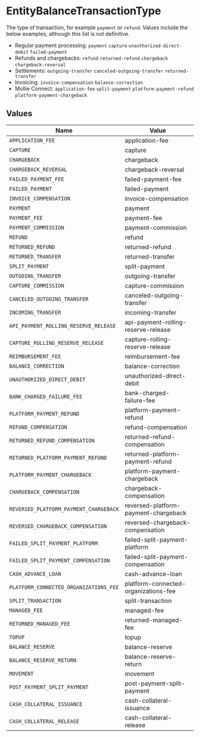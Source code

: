 # EntityBalanceTransactionType

The type of transaction, for example `payment` or `refund`. Values include the below examples, although this list
is not definitive.

* Regular payment processing: `payment` `capture` `unauthorized-direct-debit` `failed-payment`
* Refunds and chargebacks: `refund` `returned-refund` `chargeback` `chargeback-reversal`
* Settlements: `outgoing-transfer` `canceled-outgoing-transfer` `returned-transfer`
* Invoicing: `invoice-compensation` `balance-correction`
* Mollie Connect: `application-fee` `split-payment` `platform-payment-refund` `platform-payment-chargeback`


## Values

| Name                                   | Value                                  |
| -------------------------------------- | -------------------------------------- |
| `APPLICATION_FEE`                      | application-fee                        |
| `CAPTURE`                              | capture                                |
| `CHARGEBACK`                           | chargeback                             |
| `CHARGEBACK_REVERSAL`                  | chargeback-reversal                    |
| `FAILED_PAYMENT_FEE`                   | failed-payment-fee                     |
| `FAILED_PAYMENT`                       | failed-payment                         |
| `INVOICE_COMPENSATION`                 | invoice-compensation                   |
| `PAYMENT`                              | payment                                |
| `PAYMENT_FEE`                          | payment-fee                            |
| `PAYMENT_COMMISSION`                   | payment-commission                     |
| `REFUND`                               | refund                                 |
| `RETURNED_REFUND`                      | returned-refund                        |
| `RETURNED_TRANSFER`                    | returned-transfer                      |
| `SPLIT_PAYMENT`                        | split-payment                          |
| `OUTGOING_TRANSFER`                    | outgoing-transfer                      |
| `CAPTURE_COMMISSION`                   | capture-commission                     |
| `CANCELED_OUTGOING_TRANSFER`           | canceled-outgoing-transfer             |
| `INCOMING_TRANSFER`                    | incoming-transfer                      |
| `API_PAYMENT_ROLLING_RESERVE_RELEASE`  | api-payment-rolling-reserve-release    |
| `CAPTURE_ROLLING_RESERVE_RELEASE`      | capture-rolling-reserve-release        |
| `REIMBURSEMENT_FEE`                    | reimbursement-fee                      |
| `BALANCE_CORRECTION`                   | balance-correction                     |
| `UNAUTHORIZED_DIRECT_DEBIT`            | unauthorized-direct-debit              |
| `BANK_CHARGED_FAILURE_FEE`             | bank-charged-failure-fee               |
| `PLATFORM_PAYMENT_REFUND`              | platform-payment-refund                |
| `REFUND_COMPENSATION`                  | refund-compensation                    |
| `RETURNED_REFUND_COMPENSATION`         | returned-refund-compensation           |
| `RETURNED_PLATFORM_PAYMENT_REFUND`     | returned-platform-payment-refund       |
| `PLATFORM_PAYMENT_CHARGEBACK`          | platform-payment-chargeback            |
| `CHARGEBACK_COMPENSATION`              | chargeback-compensation                |
| `REVERSED_PLATFORM_PAYMENT_CHARGEBACK` | reversed-platform-payment-chargeback   |
| `REVERSED_CHARGEBACK_COMPENSATION`     | reversed-chargeback-compensation       |
| `FAILED_SPLIT_PAYMENT_PLATFORM`        | failed-split-payment-platform          |
| `FAILED_SPLIT_PAYMENT_COMPENSATION`    | failed-split-payment-compensation      |
| `CASH_ADVANCE_LOAN`                    | cash-advance-loan                      |
| `PLATFORM_CONNECTED_ORGANIZATIONS_FEE` | platform-connected-organizations-fee   |
| `SPLIT_TRANSACTION`                    | split-transaction                      |
| `MANAGED_FEE`                          | managed-fee                            |
| `RETURNED_MANAGED_FEE`                 | returned-managed-fee                   |
| `TOPUP`                                | topup                                  |
| `BALANCE_RESERVE`                      | balance-reserve                        |
| `BALANCE_RESERVE_RETURN`               | balance-reserve-return                 |
| `MOVEMENT`                             | movement                               |
| `POST_PAYMENT_SPLIT_PAYMENT`           | post-payment-split-payment             |
| `CASH_COLLATERAL_ISSUANCE`             | cash-collateral-issuance               |
| `CASH_COLLATERAL_RELEASE`              | cash-collateral-release                |